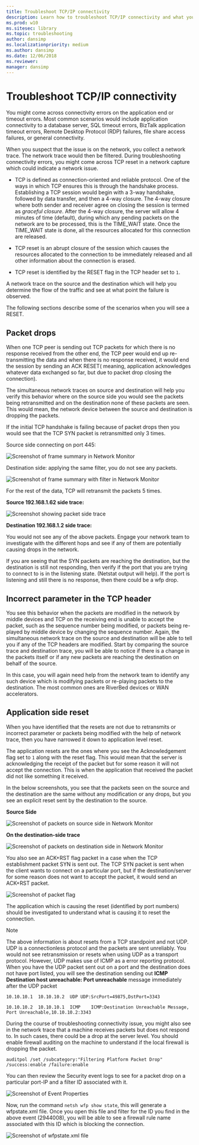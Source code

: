 ```yaml
---
title: Troubleshoot TCP/IP connectivity
description: Learn how to troubleshoot TCP/IP connectivity and what you should do if you come across TCP reset in a network capture.
ms.prod: w10
ms.sitesec: library
ms.topic: troubleshooting
author: dansimp
ms.localizationpriority: medium
ms.author: dansimp
ms.date: 12/06/2018
ms.reviewer: 
manager: dansimp
---
```


# Troubleshoot TCP/IP connectivity

You might come across connectivity errors on the application end or timeout errors. Most common scenarios would include application connectivity to a database server, SQL timeout errors, BizTalk application timeout errors, Remote Desktop Protocol (RDP) failures, file share access failures, or general connectivity.  
 
When you suspect that the issue is on the network, you collect a network trace. The network trace would then be filtered. During troubleshooting connectivity errors, you might come across TCP reset in a network capture which could indicate a network issue.  
 
* TCP is defined as connection-oriented and reliable protocol. One of the ways in which TCP ensures this is through the handshake process. Establishing a TCP session would begin with a 3-way handshake, followed by data transfer, and then a 4-way closure. The 4-way closure where both sender and receiver agree on closing the session is termed as *graceful closure*. After the 4-way closure, the server will allow 4 minutes of time (default), during which any pending packets on the network are to be processed, this is the TIME_WAIT state. Once the TIME_WAIT state is done, all the resources allocated for this connection are released.  
 
* TCP reset is an abrupt closure of the session which causes the resources allocated to the connection to be immediately released and all other information about the connection is erased.  
 
* TCP reset is identified by the RESET flag in the TCP header set to `1`.  
 
A network trace on the source and the destination which will help you determine the flow of the traffic and see at what point the failure is observed.  
 
The following sections describe some of the scenarios when you will see a RESET. 
 
## Packet drops
 
When one TCP peer is sending out TCP packets for which there is no response received from the other end, the TCP peer would end up re-transmitting the data and when there is no response received, it would end the session by sending an ACK RESET( meaning, application acknowledges whatever data exchanged so far, but due to packet drop closing the connection).  
 
The simultaneous network traces on source and destination will help you verify this behavior where on the source side you would see the packets being retransmitted and on the destination none of these packets are seen. This would mean, the network device between the source and destination is dropping the packets. 
 
If the initial TCP handshake is failing because of packet drops then you would see that the TCP SYN packet is retransmitted only 3 times. 
    
Source side connecting on port 445:

![Screenshot of frame summary in Network Monitor](images/tcp-ts-6.png)

Destination side: applying the same filter, you do not see any packets.

![Screenshot of frame summary with filter in Network Monitor](images/tcp-ts-7.png)

For the rest of the data, TCP will retransmit the packets 5 times.

**Source 192.168.1.62 side trace:**

![Screenshot showing packet side trace](images/tcp-ts-8.png)

**Destination 192.168.1.2 side trace:**
     
You would not see any of the above packets. Engage your network team to investigate with the different hops and see if any of them are potentially causing drops in the network.
    
If you are seeing that the SYN packets are reaching the destination, but the destination is still not responding, then verify if the port that you are trying to connect to is in the listening state. (Netstat output will help). If the port is listening and still there is no response, then there could be a wfp drop.  
 
## Incorrect parameter in the TCP header
 
You see this behavior when the packets are modified in the network by middle devices and TCP on the receiving end is unable to accept the packet, such as the sequence number being modified, or packets being re-played by middle device by changing the sequence number. Again, the simultaneous network trace on the source and destination will be able to tell you if any of the TCP headers are modified. Start by comparing the source trace and destination trace, you will be able to notice if there is a change in the packets itself or if any new packets are reaching the destination on behalf of the source.  
 
In this case, you will again need help from the network team to identify any such device which is modifying packets or re-playing packets to the destination. The most common ones are RiverBed devices or WAN accelerators. 
 
     
## Application side reset
 
When you have identified that the resets are not due to retransmits or incorrect parameter or packets being modified with the help of network trace, then you have narrowed it down to application level reset.
    
The application resets are the ones where you see the Acknowledgement flag set to `1` along with the reset flag. This would mean that the server is acknowledging the receipt of the packet but for some reason it will not accept the connection. This is when the application that received the packet did not like something it received.  
 
In the below screenshots, you see that the packets seen on the source and the destination are the same without any modification or any drops, but you see an explicit reset sent by the destination to the source.
    
**Source Side**

![Screenshot of packets on source side in Network Monitor](images/tcp-ts-9.png)

**On the destination-side trace** 

![Screenshot of packets on destination side in Network Monitor](images/tcp-ts-10.png)

You also see an ACK+RST flag packet in a case when the TCP establishment packet SYN is sent out. The TCP SYN packet is sent when the client wants to connect on a particular port, but if the destination/server for some reason does not want to accept the packet, it would send an ACK+RST packet.  

![Screenshot of packet flag](images/tcp-ts-11.png)

The application which is causing the reset (identified by port numbers) should be investigated to understand what is causing it to reset the connection. 
 
>[!Note]
>The above information is about resets from a TCP standpoint and not UDP. UDP is a connectionless protocol and the packets are sent unreliably. You would not see retransmission or resets when using UDP as a transport protocol. However, UDP makes use of ICMP as a error reporting protocol. When you have the UDP packet sent out on a port and the destination does not have port listed, you will see the destination sending out  **ICMP Destination host unreachable: Port unreachable** message immediately after the UDP packet
 
 
```
10.10.10.1  10.10.10.2  UDP UDP:SrcPort=49875,DstPort=3343
 
10.10.10.2  10.10.10.1  ICMP    ICMP:Destination Unreachable Message, Port Unreachable,10.10.10.2:3343
```
 
 
During the course of troubleshooting connectivity issue, you might also see in the network trace that a machine receives packets but does not respond to. In such cases, there could be a drop at the server level. You should enable firewall auditing on the machine to understand if the local firewall is dropping the packet.
 
```
auditpol /set /subcategory:"Filtering Platform Packet Drop" /success:enable /failure:enable
```
 
You can then review the Security event logs to see for a packet drop on a particular port-IP and a filter ID associated with it.

![Screenshot of Event Properties](images/tcp-ts-12.png)

Now, run the command `netsh wfp show state`, this will generate a wfpstate.xml file. Once you open this file and filter for the ID you find in the above event (2944008), you will be able to see a firewall rule name associated with this ID which is blocking the connection.

![Screenshot of wfpstate.xml file](images/tcp-ts-13.png)
